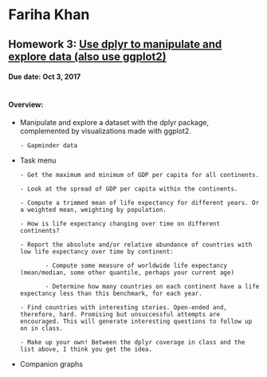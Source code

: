 # Fariha Khan 

## Homework 3: [Use dplyr to manipulate and explore data (also use ggplot2)](http://stat545.com/hw03_dplyr-and-more-ggplot2.html)
#### Due date: Oct 3, 2017

#
#### **Overview:**

 - Manipulate and explore a dataset with the dplyr package, complemented by visualizations made with ggplot2.
 
       - Gapminder data
       
 - Task menu
 
       - Get the maximum and minimum of GDP per capita for all continents.

       - Look at the spread of GDP per capita within the continents.

       - Compute a trimmed mean of life expectancy for different years. Or a weighted mean, weighting by population.

       - How is life expectancy changing over time on different continents?

       - Report the absolute and/or relative abundance of countries with low life expectancy over time by continent:
      
              - Compute some measure of worldwide life expectancy (mean/median, some other quantile, perhaps your current age)
            
              - Determine how many countries on each continent have a life expectancy less than this benchmark, for each year.

       - Find countries with interesting stories. Open-ended and, therefore, hard. Promising but unsuccessful attempts are encouraged. This will generate interesting questions to follow up on in class.

       - Make up your own! Between the dplyr coverage in class and the list above, I think you get the idea.
       
 - Companion graphs